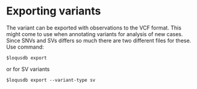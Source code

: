 # Exporting variants

The variant can be exported with observations to the VCF format. This might come to use when annotating variants for analysis of new cases.
Since SNVs and SVs differs so much there are two different files for these.
Use command:

```
$loqusdb export
```
or for SV variants

```
$loqusdb export --variant-type sv
```
